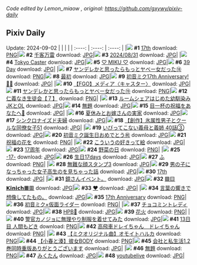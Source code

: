 *Code edited by Lemon_miaow , original: https://github.com/gxywy/pixiv-daily*
## Pixiv Daily 
Update: 2024-09-02
|      |      |      |
| :----: | :----: | :----: |
|![](https://pximg.lemonmiaow.xyz/c/240x480/img-master/img/2024/09/01/00/01/15/122018635_p0_master1200.jpg) **#1** [17th](https://www.pixiv.net/artworks/122018635) download: [PNG](https://pximg.lemonmiaow.xyz/img-original/img/2024/09/01/00/01/15/122018635_p0.png)|![](https://pximg.lemonmiaow.xyz/c/240x480/img-master/img/2024/08/31/00/02/27/121980605_p0_master1200.jpg) **#2** [千客万雷](https://www.pixiv.net/artworks/121980605) download: [JPG](https://pximg.lemonmiaow.xyz/img-original/img/2024/08/31/00/02/27/121980605_p0.jpg)|![](https://pximg.lemonmiaow.xyz/c/240x480/img-master/img/2024/08/31/00/06/44/121981001_p0_master1200.jpg) **#3** [2024/08/31](https://www.pixiv.net/artworks/121981001) download: [JPG](https://pximg.lemonmiaow.xyz/img-original/img/2024/08/31/00/06/44/121981001_p0.jpg)|
|![](https://pximg.lemonmiaow.xyz/c/240x480/img-master/img/2024/08/31/21/31/53/122011890_p0_master1200.jpg) **#4** [Tokyo Caster](https://www.pixiv.net/artworks/122011890) download: [JPG](https://pximg.lemonmiaow.xyz/img-original/img/2024/08/31/21/31/53/122011890_p0.jpg)|![](https://pximg.lemonmiaow.xyz/c/240x480/img-master/img/2024/08/31/00/00/36/121980324_p0_master1200.jpg) **#5** [♡ MIKU ♡](https://www.pixiv.net/artworks/121980324) download: [JPG](https://pximg.lemonmiaow.xyz/img-original/img/2024/08/31/00/00/36/121980324_p0.jpg)|![](https://pximg.lemonmiaow.xyz/c/240x480/img-master/img/2024/08/31/03/09/18/121986241_p0_master1200.jpg) **#6** [39 Day](https://www.pixiv.net/artworks/121986241) download: [JPG](https://pximg.lemonmiaow.xyz/img-original/img/2024/08/31/03/09/18/121986241_p0.jpg)|
|![](https://pximg.lemonmiaow.xyz/c/240x480/img-master/img/2024/08/31/00/03/00/121980673_p0_master1200.jpg) **#7** [ヤンデレかと思ったらもっとヤベー女だった⑱](https://www.pixiv.net/artworks/121980673) download: [PNG](https://pximg.lemonmiaow.xyz/img-original/img/2024/08/31/00/03/00/121980673_p0.png)|![](https://pximg.lemonmiaow.xyz/c/240x480/img-master/img/2024/08/31/15/37/42/121999945_p0_master1200.jpg) **#8** [最初](https://www.pixiv.net/artworks/121999945) download: [JPG](https://pximg.lemonmiaow.xyz/img-original/img/2024/08/31/15/37/42/121999945_p0.jpg)|![](https://pximg.lemonmiaow.xyz/c/240x480/img-master/img/2024/08/31/00/00/02/121980126_p0_master1200.jpg) **#9** [初音ミク17th Anniversary! 🎂🎉](https://www.pixiv.net/artworks/121980126) download: [JPG](https://pximg.lemonmiaow.xyz/img-original/img/2024/08/31/00/00/02/121980126_p0.jpg)|
|![](https://pximg.lemonmiaow.xyz/c/240x480/img-master/img/2024/08/31/16/32/17/122001312_p0_master1200.jpg) **#10** [【FGO】メディア〈キャスター〉](https://www.pixiv.net/artworks/122001312) download: [JPG](https://pximg.lemonmiaow.xyz/img-original/img/2024/08/31/16/32/17/122001312_p0.jpg)|![](https://pximg.lemonmiaow.xyz/c/240x480/img-master/img/2024/09/01/00/05/21/122019011_p0_master1200.jpg) **#11** [ヤンデレかと思ったらもっとヤベー女だった⑲](https://www.pixiv.net/artworks/122019011) download: [PNG](https://pximg.lemonmiaow.xyz/img-original/img/2024/09/01/00/05/21/122019011_p0.png)|![](https://pximg.lemonmiaow.xyz/c/240x480/img-master/img/2024/08/31/11/05/05/121993335_p0_master1200.jpg) **#12** [仁義なき生徒会【７】](https://www.pixiv.net/artworks/121993335) download: [PNG](https://pximg.lemonmiaow.xyz/img-original/img/2024/08/31/11/05/05/121993335_p0.png)|
|![](https://pximg.lemonmiaow.xyz/c/240x480/img-master/img/2024/08/31/20/46/53/122009860_p0_master1200.jpg) **#13** [ルームシェアはじめた幼馴染みJKとOL](https://www.pixiv.net/artworks/122009860) download: [JPG](https://pximg.lemonmiaow.xyz/img-original/img/2024/08/31/20/46/53/122009860_p0.jpg)|![](https://pximg.lemonmiaow.xyz/c/240x480/img-master/img/2024/08/31/19/15/35/122006400_p0_master1200.jpg) **#14** [無題](https://www.pixiv.net/artworks/122006400) download: [JPG](https://pximg.lemonmiaow.xyz/img-original/img/2024/08/31/19/15/35/122006400_p0.jpg)|![](https://pximg.lemonmiaow.xyz/c/240x480/img-master/img/2024/08/31/00/39/03/121982518_p0_master1200.jpg) **#15** [目一杯の祝福をあなたへ💐](https://www.pixiv.net/artworks/121982518) download: [JPG](https://pximg.lemonmiaow.xyz/img-original/img/2024/08/31/00/39/03/121982518_p0.jpg)|
|![](https://pximg.lemonmiaow.xyz/c/240x480/img-master/img/2024/08/31/21/01/24/122010518_p0_master1200.jpg) **#16** [夏休みとお嫁さんの実家](https://www.pixiv.net/artworks/122010518) download: [JPG](https://pximg.lemonmiaow.xyz/img-original/img/2024/08/31/21/01/24/122010518_p0.jpg)|![](https://pximg.lemonmiaow.xyz/c/240x480/img-master/img/2024/08/31/00/02/08/121980569_p0_master1200.jpg) **#17** [シンクロナイズド夫婦](https://www.pixiv.net/artworks/121980569) download: [JPG](https://pximg.lemonmiaow.xyz/img-original/img/2024/08/31/00/02/08/121980569_p0.jpg)|![](https://pximg.lemonmiaow.xyz/c/240x480/img-master/img/2024/09/01/00/14/08/122019615_p0_master1200.jpg) **#18** [【創作】氷属性男子とクールな同僚女子51](https://www.pixiv.net/artworks/122019615) download: [JPG](https://pximg.lemonmiaow.xyz/img-original/img/2024/09/01/00/14/08/122019615_p0.jpg)|
|![](https://pximg.lemonmiaow.xyz/c/240x480/img-master/img/2024/08/31/00/00/08/121980184_p0_master1200.jpg) **#19** [いびってこない義母と義姉  40話③](https://www.pixiv.net/artworks/121980184) download: [JPG](https://pximg.lemonmiaow.xyz/img-original/img/2024/08/31/00/00/08/121980184_p0.jpg)|![](https://pximg.lemonmiaow.xyz/c/240x480/img-master/img/2024/08/31/00/28/15/121982054_p0_master1200.jpg) **#20** [初音ミク誕生日おめでとう㊗](https://www.pixiv.net/artworks/121982054) download: [JPG](https://pximg.lemonmiaow.xyz/img-original/img/2024/08/31/00/28/15/121982054_p0.jpg)|![](https://pximg.lemonmiaow.xyz/c/240x480/img-master/img/2024/08/31/12/38/37/121995562_p0_master1200.jpg) **#21** [祝福の花を](https://www.pixiv.net/artworks/121995562) download: [PNG](https://pximg.lemonmiaow.xyz/img-original/img/2024/08/31/12/38/37/121995562_p0.png)|
|![](https://pximg.lemonmiaow.xyz/c/240x480/img-master/img/2024/09/01/00/11/42/122019488_p0_master1200.jpg) **#22** [こういうの好きって絵](https://www.pixiv.net/artworks/122019488) download: [JPG](https://pximg.lemonmiaow.xyz/img-original/img/2024/09/01/00/11/42/122019488_p0.jpg)|![](https://pximg.lemonmiaow.xyz/c/240x480/img-master/img/2024/08/31/00/00/52/121980372_p0_master1200.jpg) **#23** [17周年](https://www.pixiv.net/artworks/121980372) download: [JPG](https://pximg.lemonmiaow.xyz/img-original/img/2024/08/31/00/00/52/121980372_p0.jpg)|![](https://pximg.lemonmiaow.xyz/c/240x480/img-master/img/2024/08/31/20/30/06/122009226_p0_master1200.jpg) **#24** [野菜の日](https://www.pixiv.net/artworks/122009226) download: [PNG](https://pximg.lemonmiaow.xyz/img-original/img/2024/08/31/20/30/06/122009226_p0.png)|
|![](https://pximg.lemonmiaow.xyz/c/240x480/img-master/img/2024/09/01/16/43/11/122040751_p0_master1200.jpg) **#25** [-17-](https://www.pixiv.net/artworks/122040751) download: [JPG](https://pximg.lemonmiaow.xyz/img-original/img/2024/09/01/16/43/11/122040751_p0.jpg)|![](https://pximg.lemonmiaow.xyz/c/240x480/img-master/img/2024/08/31/20/35/40/122009452_p0_master1200.jpg) **#26** [生日17days](https://www.pixiv.net/artworks/122009452) download: [JPG](https://pximg.lemonmiaow.xyz/img-original/img/2024/08/31/20/35/40/122009452_p0.jpg)|![](https://pximg.lemonmiaow.xyz/c/240x480/img-master/img/2024/08/31/04/30/01/121987354_p0_master1200.jpg) **#27** [ふ](https://www.pixiv.net/artworks/121987354) download: [PNG](https://pximg.lemonmiaow.xyz/img-original/img/2024/08/31/04/30/01/121987354_p0.png)|
|![](https://pximg.lemonmiaow.xyz/c/240x480/img-master/img/2024/08/31/00/00/59/121980392_p0_master1200.jpg) **#28** [無難な顔スタンプ3](https://www.pixiv.net/artworks/121980392) download: [JPG](https://pximg.lemonmiaow.xyz/img-original/img/2024/08/31/00/00/59/121980392_p0.jpg)|![](https://pximg.lemonmiaow.xyz/c/240x480/img-master/img/2024/09/01/00/07/18/122019176_p0_master1200.jpg) **#29** [男の子になっちゃった女子高生のを見ちゃった話](https://www.pixiv.net/artworks/122019176) download: [JPG](https://pximg.lemonmiaow.xyz/img-original/img/2024/09/01/00/07/18/122019176_p0.jpg)|![](https://pximg.lemonmiaow.xyz/c/240x480/img-master/img/2024/09/01/00/03/20/122018859_p0_master1200.jpg) **#30** [17th](https://www.pixiv.net/artworks/122018859) download: [JPG](https://pximg.lemonmiaow.xyz/img-original/img/2024/09/01/00/03/20/122018859_p0.jpg)|
|![](https://pximg.lemonmiaow.xyz/c/240x480/img-master/img/2024/08/31/07/48/19/121989646_p0_master1200.jpg) **#31** [鏡さんイベント。](https://www.pixiv.net/artworks/121989646) download: [JPG](https://pximg.lemonmiaow.xyz/img-original/img/2024/08/31/07/48/19/121989646_p0.jpg)|![](https://pximg.lemonmiaow.xyz/c/240x480/img-master/img/2024/08/31/19/00/34/122005865_p0_master1200.jpg) **#32** [🟩🟨𝗞𝗶𝗻𝗶𝗰𝗵🟧🟥](https://www.pixiv.net/artworks/122005865) download: [JPG](https://pximg.lemonmiaow.xyz/img-original/img/2024/08/31/19/00/34/122005865_p0.jpg)|![](https://pximg.lemonmiaow.xyz/c/240x480/img-master/img/2024/08/31/00/59/32/121983236_p0_master1200.jpg) **#33** [♥](https://www.pixiv.net/artworks/121983236) download: [JPG](https://pximg.lemonmiaow.xyz/img-original/img/2024/08/31/00/59/32/121983236_p0.jpg)|
|![](https://pximg.lemonmiaow.xyz/c/240x480/img-master/img/2024/08/31/19/04/54/122006044_p0_master1200.jpg) **#34** [言葉の響きで想像してたもの。](https://www.pixiv.net/artworks/122006044) download: [JPG](https://pximg.lemonmiaow.xyz/img-original/img/2024/08/31/19/04/54/122006044_p0.jpg)|![](https://pximg.lemonmiaow.xyz/c/240x480/img-master/img/2024/08/31/00/39/39/121982549_p0_master1200.jpg) **#35** [17th Anniversary](https://www.pixiv.net/artworks/121982549) download: [PNG](https://pximg.lemonmiaow.xyz/img-original/img/2024/08/31/00/39/39/121982549_p0.png)|![](https://pximg.lemonmiaow.xyz/c/240x480/img-master/img/2024/08/31/16/54/44/121996944_p0_master1200.jpg) **#36** [初音ミク×仮面ライダー](https://www.pixiv.net/artworks/121996944) download: [PNG](https://pximg.lemonmiaow.xyz/img-original/img/2024/08/31/16/54/44/121996944_p0.png)|
|![](https://pximg.lemonmiaow.xyz/c/240x480/img-master/img/2024/08/31/00/00/07/121980180_p0_master1200.jpg) **#37** [チョコミントレディ](https://www.pixiv.net/artworks/121980180) download: [JPG](https://pximg.lemonmiaow.xyz/img-original/img/2024/08/31/00/00/07/121980180_p0.jpg)|![](https://pximg.lemonmiaow.xyz/c/240x480/img-master/img/2024/08/31/00/11/17/121981108_p0_master1200.jpg) **#38** [HPB🎉](https://www.pixiv.net/artworks/121981108) download: [JPG](https://pximg.lemonmiaow.xyz/img-original/img/2024/08/31/00/11/17/121981108_p0.jpg)|![](https://pximg.lemonmiaow.xyz/c/240x480/img-master/img/2024/09/01/02/36/43/122023173_p0_master1200.jpg) **#39** [花火](https://www.pixiv.net/artworks/122023173) download: [PNG](https://pximg.lemonmiaow.xyz/img-original/img/2024/09/01/02/36/43/122023173_p0.png)|
|![](https://pximg.lemonmiaow.xyz/c/240x480/img-master/img/2024/09/01/20/21/05/122048142_p0_master1200.jpg) **#40** [警官カノジョに無理やり制服を着せてみた](https://www.pixiv.net/artworks/122048142) download: [JPG](https://pximg.lemonmiaow.xyz/img-original/img/2024/09/01/20/21/05/122048142_p0.jpg)|![](https://pximg.lemonmiaow.xyz/c/240x480/img-master/img/2024/08/31/09/04/45/121991014_p0_master1200.jpg) **#41** [13日目 人間もどき](https://www.pixiv.net/artworks/121991014) download: [PNG](https://pximg.lemonmiaow.xyz/img-original/img/2024/08/31/09/04/45/121991014_p0.png)|![](https://pximg.lemonmiaow.xyz/c/240x480/img-master/img/2024/09/01/16/15/34/122039996_p0_master1200.jpg) **#42** [高飛車ドレイちゃん　ドレイちゃん](https://www.pixiv.net/artworks/122039996) download: [PNG](https://pximg.lemonmiaow.xyz/img-original/img/2024/09/01/16/15/34/122039996_p0.png)|
|![](https://pximg.lemonmiaow.xyz/c/240x480/img-master/img/2024/08/31/17/08/55/122002363_p0_master1200.jpg) **#43** [【ミクオリジナル曲】オモイトハルカ](https://www.pixiv.net/artworks/122002363) download: [PNG](https://pximg.lemonmiaow.xyz/img-original/img/2024/08/31/17/08/55/122002363_p0.png)|![](https://pximg.lemonmiaow.xyz/c/240x480/img-master/img/2024/08/31/23/36/08/122017321_p0_master1200.jpg) **#44** [【小春と湊】彼女BODY](https://www.pixiv.net/artworks/122017321) download: [PNG](https://pximg.lemonmiaow.xyz/img-original/img/2024/08/31/23/36/08/122017321_p0.png)|![](https://pximg.lemonmiaow.xyz/c/240x480/img-master/img/2024/09/01/12/00/18/122033412_p0_master1200.jpg) **#45** [会社と私生活1.2巻同時重版ありがとうございます](https://www.pixiv.net/artworks/122033412) download: [JPG](https://pximg.lemonmiaow.xyz/img-original/img/2024/09/01/12/00/18/122033412_p0.jpg)|
|![](https://pximg.lemonmiaow.xyz/c/240x480/img-master/img/2024/09/01/16/00/48/122039545_p0_master1200.jpg) **#46** [無題](https://www.pixiv.net/artworks/122039545) download: [PNG](https://pximg.lemonmiaow.xyz/img-original/img/2024/09/01/16/00/48/122039545_p0.png)|![](https://pximg.lemonmiaow.xyz/c/240x480/img-master/img/2024/08/31/00/27/38/121982021_p0_master1200.jpg) **#47** [みくたん](https://www.pixiv.net/artworks/121982021) download: [JPG](https://pximg.lemonmiaow.xyz/img-original/img/2024/08/31/00/27/38/121982021_p0.jpg)|![](https://pximg.lemonmiaow.xyz/c/240x480/img-master/img/2024/08/31/17/20/00/122002656_p0_master1200.jpg) **#48** [youtubelive](https://www.pixiv.net/artworks/122002656) download: [JPG](https://pximg.lemonmiaow.xyz/img-original/img/2024/08/31/17/20/00/122002656_p0.jpg)|
